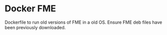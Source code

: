 # Docker FME
Dockerfile to run old versions of FME in a old OS.  Ensure FME deb files have been previously downloaded.
